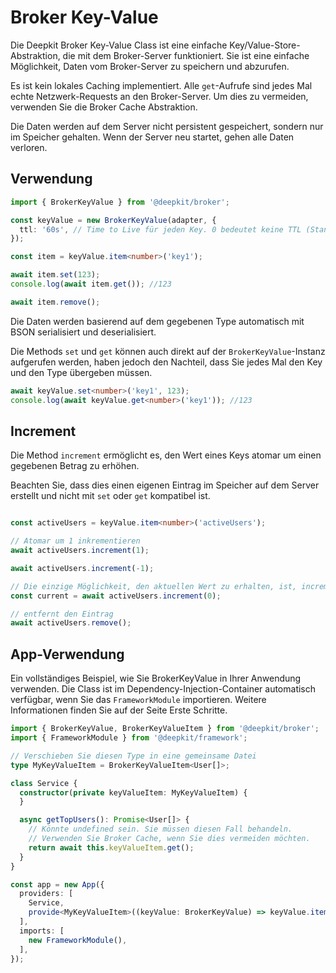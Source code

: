 # Broker Key-Value

Die Deepkit Broker Key-Value Class ist eine einfache Key/Value-Store-Abstraktion, die mit dem Broker-Server funktioniert. Sie ist eine einfache Möglichkeit, Daten vom Broker-Server zu speichern und abzurufen.

Es ist kein lokales Caching implementiert. Alle `get`-Aufrufe sind jedes Mal echte Netzwerk-Requests an den Broker-Server. Um dies zu vermeiden, verwenden Sie die Broker Cache Abstraktion.

Die Daten werden auf dem Server nicht persistent gespeichert, sondern nur im Speicher gehalten. Wenn der Server neu startet, gehen alle Daten verloren.

## Verwendung

```typescript
import { BrokerKeyValue } from '@deepkit/broker';

const keyValue = new BrokerKeyValue(adapter, {
  ttl: '60s', // Time to Live für jeden Key. 0 bedeutet keine TTL (Standard).
});

const item = keyValue.item<number>('key1');

await item.set(123);
console.log(await item.get()); //123

await item.remove();
```

Die Daten werden basierend auf dem gegebenen Type automatisch mit BSON serialisiert und deserialisiert.

Die Methods `set` und `get` können auch direkt auf der `BrokerKeyValue`-Instanz aufgerufen werden, haben jedoch den Nachteil, dass Sie jedes Mal den Key und den Type übergeben müssen.

```typescript
await keyValue.set<number>('key1', 123);
console.log(await keyValue.get<number>('key1')); //123
```

## Increment

Die Method `increment` ermöglicht es, den Wert eines Keys atomar um einen gegebenen Betrag zu erhöhen.

Beachten Sie, dass dies einen eigenen Eintrag im Speicher auf dem Server erstellt und nicht mit `set` oder `get` kompatibel ist. 

```typescript

const activeUsers = keyValue.item<number>('activeUsers');

// Atomar um 1 inkrementieren
await activeUsers.increment(1);

await activeUsers.increment(-1);

// Die einzige Möglichkeit, den aktuellen Wert zu erhalten, ist, increment mit 0 aufzurufen
const current = await activeUsers.increment(0);

// entfernt den Eintrag
await activeUsers.remove();
```

## App-Verwendung

Ein vollständiges Beispiel, wie Sie BrokerKeyValue in Ihrer Anwendung verwenden.
Die Class ist im Dependency-Injection-Container automatisch verfügbar, wenn Sie das `FrameworkModule` importieren.
Weitere Informationen finden Sie auf der Seite Erste Schritte.

```typescript
import { BrokerKeyValue, BrokerKeyValueItem } from '@deepkit/broker';
import { FrameworkModule } from '@deepkit/framework';

// Verschieben Sie diesen Type in eine gemeinsame Datei
type MyKeyValueItem = BrokerKeyValueItem<User[]>;

class Service {
  constructor(private keyValueItem: MyKeyValueItem) {
  }

  async getTopUsers(): Promise<User[]> {
    // Könnte undefined sein. Sie müssen diesen Fall behandeln.
    // Verwenden Sie Broker Cache, wenn Sie dies vermeiden möchten.
    return await this.keyValueItem.get();
  }
}

const app = new App({
  providers: [
    Service,
    provide<MyKeyValueItem>((keyValue: BrokerKeyValue) => keyValue.item<User[]>('top-users')),
  ],
  imports: [
    new FrameworkModule(),
  ],
});
```
